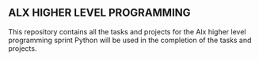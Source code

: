## ALX HIGHER LEVEL PROGRAMMING

This repository contains all the tasks and projects for the Alx higher level programming sprint
Python will be used in the completion of the tasks and projects.
